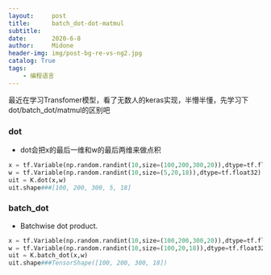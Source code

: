 ```yaml
---
layout:     post
title:      batch_dot-dot-matmul
subtitle:   
date:       2020-6-8
author:     Midone
header-img: img/post-bg-re-vs-ng2.jpg
catalog: True
tags:
    - 编程语言
---
```


最近在学习Transfomer模型，看了无数人的keras实现，半懵半懂，先学习下dot/batch_dot/matmul的区别吧

### dot
- dot会把x的最后一维和w的最后两维来做点积
```python
x = tf.Variable(np.random.randint(10,size=(100,200,300,20)),dtype=tf.float32)
w = tf.Variable(np.random.randint(10,size=(5,20,18)),dtype=tf.float32)
uit = K.dot(x,w)
uit.shape###[100, 200, 300, 5, 18]
```

### batch_dot
- Batchwise dot product.
```python
x = tf.Variable(np.random.randint(10,size=(100,200,300,20)),dtype=tf.float32)
w = tf.Variable(np.random.randint(10,size=(100,20,18)),dtype=tf.float32)
uit = K.batch_dot(x,w)
uit.shape###TensorShape([100, 200, 300, 18])
```